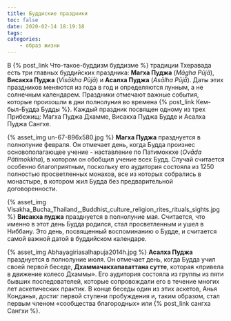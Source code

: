 ```yaml
---
title: Буддиские праздники
toc: false
date: 2020-02-14 18:19:18
tags:
categories:
    - образ жизни
---
```


В {% post_link Что-такое-буддизм буддизме %} традиции Тхеравада есть три главных буддийских праздника: **Магха Пуджа** (*Māgha Pūjā*), **Висакха Пуджа** (*Visākha Pūjā*) и **Асалха Пуджа** (*Asālha Pūjā*). Даты этих праздников меняются из года в год и определяются лунным, а не солнечным календарем. Праздники отмечают важные события, которые произошли в дни полнолуния во времена {% post_link Кем-был-Будда Будды %}. Каждый праздник посвящен одному из трех Прибежищ: Магха Пуджа Дхамме, Висакха Пуджа Будде и Асалха Пуджа Сангхе. <!--more--> 

{% asset_img un-67-896x580.jpg %} 
**Магха Пуджа** празднуется в полнолуние февраля. Он отмечает день, когда Будда произнес основополагающее учение - наставление по Патимоккхе (*Ovāda Pātimokkha*), в котором он обобщил учение всех Будд. Случай считается особенно благоприятным, поскольку его аудитория состояла из 1250 полностью просветленных монахов, все из которых собрались в монастыре, в котором жил Будда без предварительной договоренности.


{% asset_img Visakha_Bucha_Thailand,_Buddhist_culture_religion_rites_rituals_sights.jpg %} 
**Висакха пуджа** празднуется в полнолуние мая. Считается, что именно в этот день Будда родился, стал просветленным и ушел в Ниббану. Это день, посвященный воспоминанию о Будде, и считается самой важной датой в буддийском календаре.


{% asset_img Abhayagiriasalhapuja2014h.jpg %} 
**Асалха Пуджа** празднуется в полнолуние июля. Он отмечает день, когда Будда учил своей первой беседе, **Дхаммачакхапаваттана сутте**, которая «привела в движение колесо Дхаммы». Его аудитория состояла из группы из пяти бывших последователей, которые сопровождали его в течение многих лет аскетических практик. В конце беседы один из этих аскетов, Анья Конданья, достиг первой ступени пробуждения и, таким образом, стал первым членом «сообщества благородных» или {% post_link сангха Сангхи %}.
